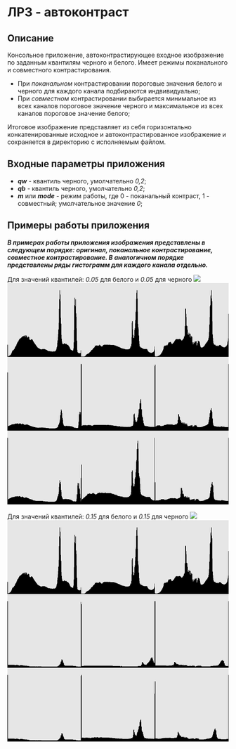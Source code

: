 # ЛР3 - автоконтраст

## Описание
Консольное приложение, автоконтрастирующее входное изображение по заданным квантилям черного и белого. Имеет режимы поканального и совместного контрастирования.
- При *поканальном* контрастировании пороговые значения белого и черного для каждого канала подбираются индвивидуально;
- При *совместном* контрастировании выбирается минимальное из всех каналов пороговое значение черного и максимальное из всех каналов пороговое значение белого;

Итоговое изображение представляет из себя горизонтально конкатенированные исходное и автоконтрастированное изображение и сохраняется в директорию с исполняемым файлом.

## Входные параметры приложения
- ***qw*** - квантиль черного, умолчательно *0,2*;
- ***qb*** - квантиль черного, умолчательно *0,2*;
- ***m*** или ***mode*** - режим работы, где 0 - поканальный контраст, 1 - совместный; умолчательное значение *0*;

## Примеры работы приложения
***В примерах работы приложения изображения представлены в следующем порядке: оригинал, поканальное контрастирование, совместное контрастирование. В аналогичном порядке представлены ряды гистограмм для каждого канала отдельно.***

Для значений квантилей: *0.05* для белого и *0.05* для черного
![](../../assets/lab03/lab03_0.png)
![](../../assets/lab03/lab03_1.png)

Для значений квантилей: *0.15* для белого и *0.15* для черного
![](../../assets/lab03/lab03_2.png)
![](../../assets/lab03/lab03_3.png)